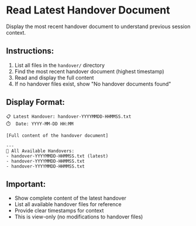 # Read Latest Handover Document

Display the most recent handover document to understand previous session context.

## Instructions:

1. List all files in the `handover/` directory
2. Find the most recent handover document (highest timestamp)
3. Read and display the full content
4. If no handover files exist, show "No handover documents found"

## Display Format:

```
📋 Latest Handover: handover-YYYYMMDD-HHMMSS.txt
⏱️  Date: YYYY-MM-DD HH:MM

[Full content of the handover document]

---
📂 All Available Handovers:
- handover-YYYYMMDD-HHMMSS.txt (latest)
- handover-YYYYMMDD-HHMMSS.txt
- handover-YYYYMMDD-HHMMSS.txt
```

## Important:
- Show complete content of the latest handover
- List all available handover files for reference  
- Provide clear timestamps for context
- This is view-only (no modifications to handover files)